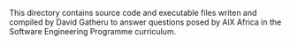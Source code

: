 This directory contains source code and executable files writen and compiled by David Gatheru to answer questions posed by AlX Africa in the Software Engineering Programme curriculum.
